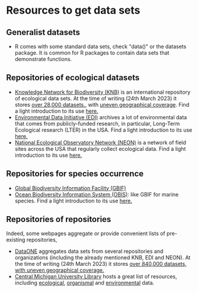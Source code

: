 # Resources to get data sets


## Generalist datasets

- R comes with some standard data sets, check "data()" or the datasets package. It is common for R packages to contain data sets that demonstrate functions.


## Repositories of ecological datasets

- [Knowledge Network for Biodiversity (KNB)](https://knb.ecoinformatics.org/data) is an international repository of ecological data sets. At the time of writing (24th March 2023) it stores [over 28,000 datasets.](https://knb.ecoinformatics.org/profile), with [uneven geographical coverage](https://knb.ecoinformatics.org/data). Find a light introduction to its use [here.](https://www.rforecology.com/post/top-five-ish-sources-of-ecological-data/)
- [Environmental Data Initiative (EDI)](https://portal.edirepository.org/nis/home.jsp) archives a lot of environmental data that comes from publicly-funded research, in particular, Long-Term Ecological research (LTER) in the USA. Find a light introduction to its use [here.](https://www.rforecology.com/post/top-five-ish-sources-of-ecological-data/)
- [National Ecological Observatory Network (NEON)](https://data.neonscience.org/data-products/explore) is a network of field sites across the USA that regularly collect ecological data. Find a light introduction to its use [here.](https://www.rforecology.com/post/top-five-ish-sources-of-ecological-data/)


## Repositories for species occurrence

- [Global Biodiversity Information Facility (GBIF)](https://www.gbif.org/)
- [Ocean Biodiversity Information System (OBIS)](https://obis.org/): like GBIF for marine species. Find a light introduction to its use [here.](https://www.rforecology.com/post/top-five-ish-sources-of-ecological-data/)


## Repositories of repositories

Indeed, some webpages aggregate or provide convenient lists of pre-existing repositories, 

- [DataONE](https://www.dataone.org/) aggregates data sets from several repositories and organizations (including the already mentioned KNB, EDI and NEON). At the time of writing (24th March 2023) it stores [over 840,000 datasets, with uneven geographical coverage.]((https://search.dataone.org/data))
- [Central Michigan University Library](https://www.cmich.edu/research/cmu-library) hosts a great list of resources, including [ecological](https://libguides.cmich.edu/lifesciencedata/ecological), [organismal](https://libguides.cmich.edu/lifesciencedata/organismal) and [environmental](https://libguides.cmich.edu/lifesciencedata/environmental) data.
